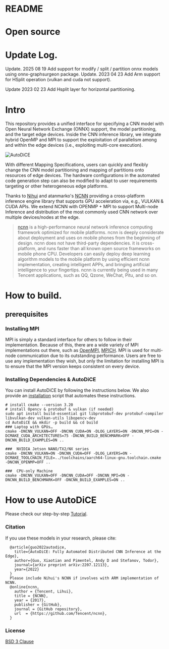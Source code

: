 # README

# Open source

# Update Log.
Update. 2025 08 19 Add support for modify / split / partition onnx models using onnx-graphsurgeon package.
Update. 2023 04 23 Add Arm support for HSplit operation (vulkan and cuda not support).

Update  2023 02 23 Add Hsplit layer for horizontal partitioning.

# Intro
This repository provides a unified interface for specifying a CNN model with Open Neural Network Exchange (ONNX) support, the model partitioning, and the target edge devices. Inside the CNN inference library, we integrate hybrid OpenMP and MPI to support the exploitation of parallelism among and within the edge devices (i.e., exploiting multi-core execution).

  ![AutoDiCE](20220801.png)

With different Mapping Specifications, users can quickly and flexibly change the CNN model partitioning and mapping of partitions onto resources of edge devices. The hardware configurations in the automated code generation step can also be modified to adapt to user requirements targeting or other heterogeneous edge platforms.

Thanks to [Nihui](https://twitter.com/nihui) and atanmarko's [NCNN](https://github.com/atanmarko/ncnn-with-cuda) providing a cross-platform inference engine library that supports GPU acceleration via, e.g., VULKAN & CUDA APIs. We extend NCNN with OPENMP + MPI to support Multi-node Inference and distribution of the most commonly used CNN network over multiple devices/nodes at the edge. 

> [ncnn](https://github.com/Tencent/ncnn) is a high-performance neural network inference computing framework optimized for mobile platforms. ncnn is deeply considerate about deployment and uses on mobile phones from the beginning of design. ncnn does not have third-party dependencies. it is cross-platform, and runs faster than all known open source frameworks on mobile phone CPU. Developers can easily deploy deep learning algorithm models to the mobile platform by using efficient ncnn implementation, creating intelligent APPs, and bringing artificial intelligence to your fingertips. ncnn is currently being used in many Tencent applications, such as QQ, Qzone, WeChat, Pitu, and so on.

# How to build.

## prerequisites

### Installing MPI

MPI is simply a standard interface for others to follow in their implementation. Because of this, there are a wide variety of MPI implementations out there, such as [OpenMPI](https://www.open-mpi.org/software/ompi/v4.1/), [MPICH]([https://www.mpich.org/](https://www.mpich.org/)). MPI is used for multi-node communication due to its outstanding performance. Users are free to use any implementation they wish, but only the limitation for installing MPI is to ensure that the MPI version keeps consistent on every device.

### Installing Dependencies & AutoDiCE

You can install AutoDiCE by following the instructions below.  We also provide an [installation](./install_dependencies.sh) script that automates these instructions.

```
# install cmake --version 3.20
# install Opencv & protobuf & vulkan (if needed)
sudo apt install build-essential git libprotobuf-dev protobuf-compiler libvulkan-dev vulkan-utils libopencv-dev
cd AutoDiCE && mkdir -p build && cd build
### Laptop with GPUs…
cmake -DNCNN_VULKAN=OFF -DNCNN_CUDA=ON -DLOG_LAYERS=ON -DNCNN_MPI=ON -DCMAKE_CUDA_ARCHITECTURES=75 -DNCNN_BUILD_BENCHMARK=OFF -DNCNN_BUILD_EXAMPLES=ON ..

###  NVIDIA Jetson NANO/TX2/NX series
cmake -DNCNN_VULKAN=ON -DNCNN_CUDA=OFF -DLOG_LAYERS=ON -DCMAKE_TOOLCHAIN_FILE=../toolchains/aarch64-linux-gnu.toolchain.cmake -DNCNN_OPENMP=OFF ..

###  CPU-only Machine
cmake -DNCNN_VULKAN=OFF -DNCNN_CUDA=OFF -DNCNN_MPI=ON -DNCNN_BUILD_BENCHMARK=OFF -DNCNN_BUILD_EXAMPLES=ON ..
```


# How to use AutoDiCE

Please check our step-by-step [Tutorial](tutorial.md).

### Citation

If you use these models in your research, please cite:
```
  @article{guo2022autodice,
    title={AutoDiCE: Fully Automated Distributed CNN Inference at the Edge},
    author={Guo, Xiaotian and Pimentel, Andy D and Stefanov, Todor},
    journal={arXiv preprint arXiv:2207.12113},
    year={2022}
  }
  Please include Nihui's NCNN if involves with ARM implementation of NCNN.
  @online{ncnn,
    author = {Tencent, Lihui},
    title = {NCNN},
    year = {2017},
    publisher = {GitHub},
    journal = {GitHub repository},
    url  = {https://github.com/Tencent/ncnn},
  }

``` 	 

### License

[BSD 3 Clause](LICENSE.txt)
